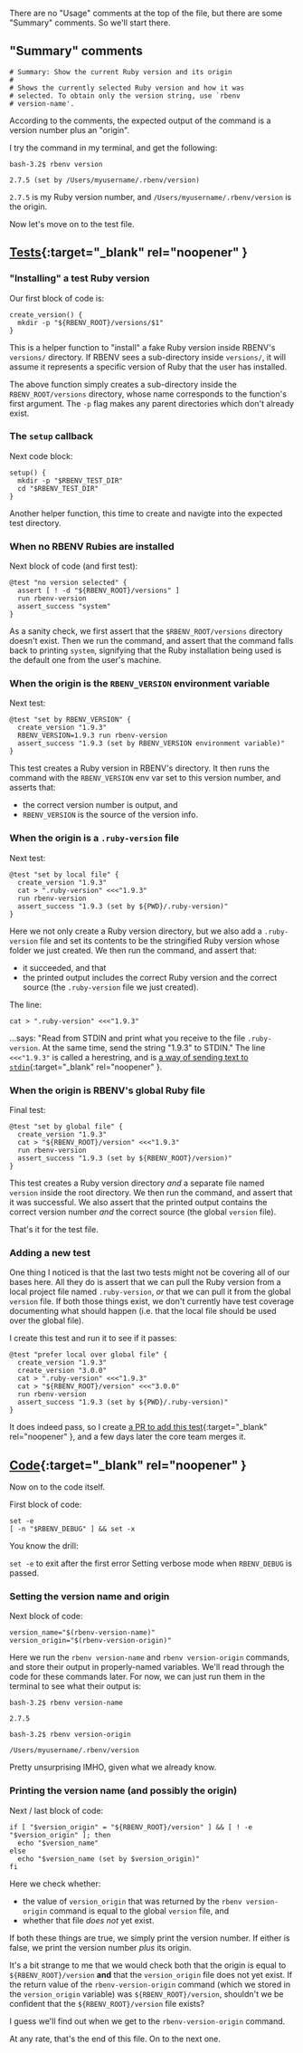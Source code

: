 There are no "Usage" comments at the top of the file, but there are some "Summary" comments.  So we'll start there.

## "Summary" comments

```
# Summary: Show the current Ruby version and its origin
#
# Shows the currently selected Ruby version and how it was
# selected. To obtain only the version string, use `rbenv
# version-name'.
```

According to the comments, the expected output of the command is a version number plus an "origin".

I try the command in my terminal, and get the following:

```
bash-3.2$ rbenv version

2.7.5 (set by /Users/myusername/.rbenv/version)
```

`2.7.5` is my Ruby version number, and `/Users/myusername/.rbenv/version` is the origin.

Now let's move on to the test file.

## [Tests](https://github.com/rbenv/rbenv/blob/c4395e58201966d9f90c12bd6b7342e389e7a4cb/test/version.bats){:target="_blank" rel="noopener" }

### "Installing" a test Ruby version

Our first block of code is:

```
create_version() {
  mkdir -p "${RBENV_ROOT}/versions/$1"
}
```

This is a helper function to "install" a fake Ruby version inside RBENV's `versions/` directory.  If RBENV sees a sub-directory inside `versions/`, it will assume it represents a specific version of Ruby that the user has installed.

The above function simply creates a sub-directory inside the `RBENV_ROOT/versions` directory, whose name corresponds to the function's first argument.  The `-p` flag makes any parent directories which don't already exist.

### The `setup` callback

Next code block:

```
setup() {
  mkdir -p "$RBENV_TEST_DIR"
  cd "$RBENV_TEST_DIR"
}
```

Another helper function, this time to create and navigte into the expected test directory.

### When no RBENV Rubies are installed

Next block of code (and first test):

```
@test "no version selected" {
  assert [ ! -d "${RBENV_ROOT}/versions" ]
  run rbenv-version
  assert_success "system"
}
```

As a sanity check, we first assert that the `$RBENV_ROOT/versions` directory doesn't exist.  Then we run the command, and assert that the command falls back to printing `system`, signifying that the Ruby installation being used is the default one from the user's machine.

### When the origin is the `RBENV_VERSION` environment variable

Next test:

```
@test "set by RBENV_VERSION" {
  create_version "1.9.3"
  RBENV_VERSION=1.9.3 run rbenv-version
  assert_success "1.9.3 (set by RBENV_VERSION environment variable)"
}
```

This test creates a Ruby version in RBENV's directory.  It then runs the command with the `RBENV_VERSION` env var set to this version number, and asserts that:

 - the correct version number is output, and
 - `RBENV_VERSION` is the source of the version info.

### When the origin is a `.ruby-version` file

Next test:

```
@test "set by local file" {
  create_version "1.9.3"
  cat > ".ruby-version" <<<"1.9.3"
  run rbenv-version
  assert_success "1.9.3 (set by ${PWD}/.ruby-version)"
}
```

Here we not only create a Ruby version directory, but we also add a `.ruby-version` file and set its contents to be the stringified Ruby version whose folder we just created.  We then run the command, and assert that:

 - it succeeded, and that
 - the printed output includes the correct Ruby version and the correct source (the `.ruby-version` file we just created).

The line:

```
cat > ".ruby-version" <<<"1.9.3"
```

...says: "Read from STDIN and print what you receive to the file `.ruby-version`.  At the same time, send the string "1.9.3" to STDIN."  The line `<<<"1.9.3"` is called a herestring, and is [a way of sending text to `stdin`](https://web.archive.org/web/20220605071257/https://askubuntu.com/questions/678915/whats-the-difference-between-and-in-bash){:target="_blank" rel="noopener" }.

### When the origin is RBENV's global Ruby file

Final test:

```
@test "set by global file" {
  create_version "1.9.3"
  cat > "${RBENV_ROOT}/version" <<<"1.9.3"
  run rbenv-version
  assert_success "1.9.3 (set by ${RBENV_ROOT}/version)"
}
```

This test creates a Ruby version directory *and* a separate file named `version` inside the root directory.  We then run the command, and assert that it was successful.  We also assert that the printed output contains the correct version number *and* the correct source (the global `version` file).

That's it for the test file.

### Adding a new test

One thing I noticed is that the last two tests might not be covering all of our bases here.  All they do is assert that we can pull the Ruby version from a local project file named `.ruby-version`, *or* that we can pull it from the global `version` file.  If both those things exist, we don't currently have test coverage documenting what should happen (i.e. that the local file should be used over the global file).

I create this test and run it to see if it passes:

```
@test "prefer local over global file" {
  create_version "1.9.3"
  create_version "3.0.0"
  cat > ".ruby-version" <<<"1.9.3"
  cat > "${RBENV_ROOT}/version" <<<"3.0.0"
  run rbenv-version
  assert_success "1.9.3 (set by ${PWD}/.ruby-version)"
}
```

It does indeed pass, so I create [a PR to add this test](https://github.com/rbenv/rbenv/pull/1456){:target="_blank" rel="noopener" }, and a few days later the core team merges it.

## [Code](https://github.com/rbenv/rbenv/blob/c4395e58201966d9f90c12bd6b7342e389e7a4cb/libexec/rbenv-version){:target="_blank" rel="noopener" }

Now on to the code itself.

First block of code:

```
set -e
[ -n "$RBENV_DEBUG" ] && set -x
```

You know the drill:

`set -e` to exit after the first error
Setting verbose mode when `RBENV_DEBUG` is passed.

### Setting the version name and origin

Next block of code:

```
version_name="$(rbenv-version-name)"
version_origin="$(rbenv-version-origin)"
```

Here we run the `rbenv version-name` and `rbenv version-origin` commands, and store their output in properly-named variables.  We'll read through the code for these commands later.  For now, we can just run them in the terminal to see what their output is:

```
bash-3.2$ rbenv version-name

2.7.5

bash-3.2$ rbenv version-origin

/Users/myusername/.rbenv/version
```

Pretty unsurprising IMHO, given what we already know.

### Printing the version name (and possibly the origin)

Next / last block of code:

```
if [ "$version_origin" = "${RBENV_ROOT}/version" ] && [ ! -e "$version_origin" ]; then
  echo "$version_name"
else
  echo "$version_name (set by $version_origin)"
fi
```

Here we check whether:

 - the value of `version_origin` that was returned by the `rbenv version-origin` command is equal to the global `version` file, and
 - whether that file *does not* yet exist.

If both these things are true, we simply print the version number.  If either is false, we print the version number *plus* its origin.

It's a bit strange to me that we would check both that the origin is equal to `${RBENV_ROOT}/version` **and** that the `version_origin` file does not yet exist.  If the return value of the `rbenv-version-origin` command (which we stored in the `version_origin` variable) was `${RBENV_ROOT}/version`, shouldn't we be confident that the `${RBENV_ROOT}/version` file exists?

I guess we'll find out when we get to the `rbenv-version-origin` command.

At any rate, that's the end of this file.  On to the next one.
